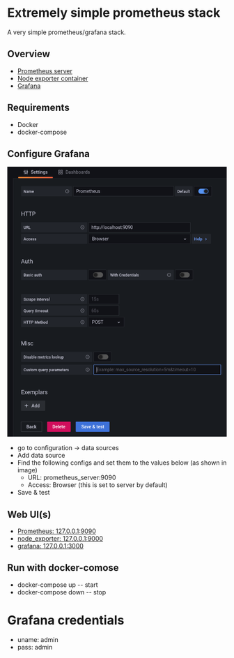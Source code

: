 # Extremely simple prometheus stack

A very simple prometheus/grafana stack.

## Overview
 - [Prometheus server](https://prometheus.io/docs/prometheus/latest/installation/)
 - [Node exporter container](https://github.com/prometheus/node_exporter)
 - [Grafana](https://grafana.com/docs/grafana/latest/installation/docker/)

## Requirements
  - Docker
  - docker-compose

## Configure Grafana
![Prometheus config](./image/prometheus_setup.png)
 - go to configuration -> data sources
 - Add data source
 - Find the following configs and set them to the values below (as shown in image)
    * URL: prometheus_server:9090
    * Access: Browser (this is set to server by default)
 - Save & test

## Web UI(s)
 - [Prometheus: 127.0.0.1:9090](127.0.0.1:9090)
 - [node_exporter: 127.0.0.1:9000](127.0.0.1:9000)
 - [grafana: 127.0.0.1:3000](127.0.0.1:3000)

## Run with docker-comose
 - docker-compose up -- start
 - docker-compose down -- stop

# Grafana credentials
 - uname: admin
 - pass: admin
